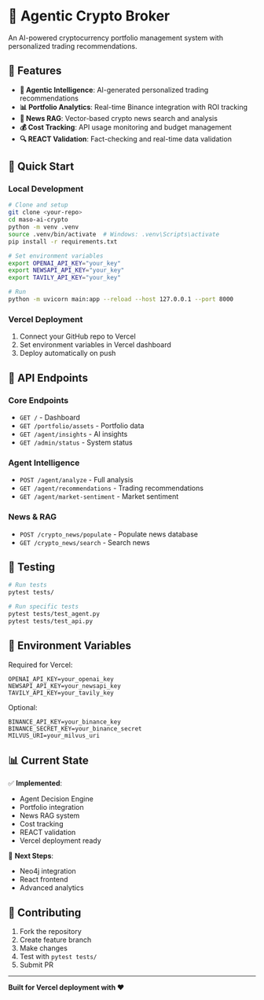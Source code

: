 # 🚀 Agentic Crypto Broker

An AI-powered cryptocurrency portfolio management system with personalized trading recommendations.

## 🎯 **Features**

- **🤖 Agentic Intelligence**: AI-generated personalized trading recommendations
- **📊 Portfolio Analytics**: Real-time Binance integration with ROI tracking
- **📰 News RAG**: Vector-based crypto news search and analysis
- **💰 Cost Tracking**: API usage monitoring and budget management
- **🔍 REACT Validation**: Fact-checking and real-time data validation

## 🚀 **Quick Start**

### Local Development
```bash
# Clone and setup
git clone <your-repo>
cd maso-ai-crypto
python -m venv .venv
source .venv/bin/activate  # Windows: .venv\Scripts\activate
pip install -r requirements.txt

# Set environment variables
export OPENAI_API_KEY="your_key"
export NEWSAPI_API_KEY="your_key"
export TAVILY_API_KEY="your_key"

# Run
python -m uvicorn main:app --reload --host 127.0.0.1 --port 8000
```

### Vercel Deployment
1. Connect your GitHub repo to Vercel
2. Set environment variables in Vercel dashboard
3. Deploy automatically on push

## 📡 **API Endpoints**

### Core Endpoints
- `GET /` - Dashboard
- `GET /portfolio/assets` - Portfolio data
- `GET /agent/insights` - AI insights
- `GET /admin/status` - System status

### Agent Intelligence
- `POST /agent/analyze` - Full analysis
- `GET /agent/recommendations` - Trading recommendations
- `GET /agent/market-sentiment` - Market sentiment

### News & RAG
- `POST /crypto_news/populate` - Populate news database
- `GET /crypto_news/search` - Search news

## 🧪 **Testing**

```bash
# Run tests
pytest tests/

# Run specific tests
pytest tests/test_agent.py
pytest tests/test_api.py
```

## 🔧 **Environment Variables**

Required for Vercel:
```env
OPENAI_API_KEY=your_openai_key
NEWSAPI_API_KEY=your_newsapi_key
TAVILY_API_KEY=your_tavily_key
```

Optional:
```env
BINANCE_API_KEY=your_binance_key
BINANCE_SECRET_KEY=your_binance_secret
MILVUS_URI=your_milvus_uri
```

## 📊 **Current State**

✅ **Implemented**:
- Agent Decision Engine
- Portfolio integration
- News RAG system
- Cost tracking
- REACT validation
- Vercel deployment ready

🚧 **Next Steps**:
- Neo4j integration
- React frontend
- Advanced analytics

## 🤝 **Contributing**

1. Fork the repository
2. Create feature branch
3. Make changes
4. Test with `pytest tests/`
5. Submit PR

---

**Built for Vercel deployment with ❤️** 
